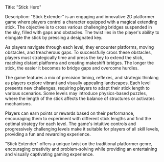 Title: "Stick Hero"

Description:
"Stick Extender" is an engaging and innovative 2D platformer game where players control a character equipped with a magical extending stick. The objective is to cross various challenging bridges suspended in the sky, filled with gaps and obstacles. The twist lies in the player's ability to elongate the stick by pressing a designated key.

As players navigate through each level, they encounter platforms, moving obstacles, and treacherous gaps. To successfully cross these obstacles, players must strategically time and press the key to extend the stick, reaching distant platforms and creating makeshift bridges. The longer the stick, the easier it becomes to bridge gaps and overcome hurdles.

The game features a mix of precision timing, reflexes, and strategic thinking as players explore vibrant and visually appealing landscapes. Each level presents new challenges, requiring players to adapt their stick length to various scenarios. Some levels may introduce physics-based puzzles, where the length of the stick affects the balance of structures or activates mechanisms.

Players can earn points or rewards based on their performance, encouraging them to experiment with different stick lengths and find the optimal strategy for each level. The game's intuitive controls and progressively challenging levels make it suitable for players of all skill levels, providing a fun and rewarding experience.

"Stick Extender" offers a unique twist on the traditional platformer genre, encouraging creativity and problem-solving while providing an entertaining and visually captivating gaming experience.
